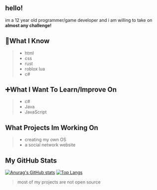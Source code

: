 ## hello!
im a 12 year old programmer/game developer and i am willing to take on **almost any challenge!**

## 🧠What I Know  

> - html  
> - css  
> - rust  
> - roblox lua  
> - c#  

## ➕What I Want To Learn/Improve On  

> - c#  
> - Java  
> - JavaScript  

## What Projects Im Working On  

> - creating my own OS    
> - a social network website  

## My GitHub Stats

[![Anurag's GitHub stats](https://github-readme-stats.vercel.app/api?username=lightman210567&count_private=true&show_icons=true&theme=radical)](https://github.com/anuraghazra/github-readme-stats) [![Top Langs](https://github-readme-stats.vercel.app/api/top-langs/?username=lightman210567&?count_private=true&theme=radical)](https://github.com/anuraghazra/github-readme-stats)

> most of my projects are not open source



<!--
**lightman210567/lightman210567** is a ✨ _special_ ✨ repository because its `README.md` (this file) appears on your GitHub profile.

Here are some ideas to get you started:

- 🔭 I’m currently working on ...
- 🌱 I’m currently learning ...
- 👯 I’m looking to collaborate on ...
- 🤔 I’m looking for help with ...
- 💬 Ask me about ...
- 📫 How to reach me: ...
- 😄 Pronouns: ...
- ⚡ Fun fact: ...
-->
